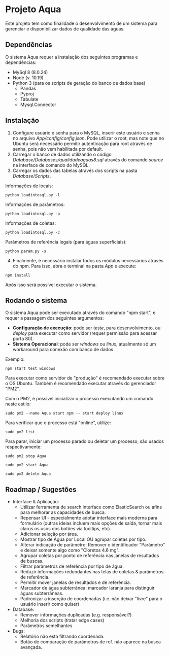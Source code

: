 # Projeto Aqua
Este projeto tem como finalidade o desenvolvimento de um sistema para gerenciar e disponibilizar dados de qualidade das águas.

## Dependências
O sistema Aqua requer a instalação dos seguintes programas e dependências:
* MySql 8 (8.0.24)
* Node (v. 10.19)
* Python 3 (para os scripts de geração do banco de dados base)
   * Pandas
   * Pyproj
   * Tabulate
   * Mysql.Connector
 
## Instalação
1) Configure usuário e senha para o MySQL, inserir este usuário e senha no arquivo *App/config/config.json*. 
Pode utilizar o root, mas note que no Ubuntu será necessário permitir autenticação para root através de senha, pois não vem habilitada por default.
2) Carregar o banco de dados utilizando o código *Database/Databases/qualidadeaguas8.sql* através do comando *source* na interface de comando do MySQL.
3) Carregar os dados das tabelas através dos scripts na pasta *Database/Scripts*.

Informações de locais:
```
python loadintosql.py -l
```
Informações de parâmetros:
```
python loadintosql.py -p
```
Informações de coletas:
```
python loadintosql.py -c
```
Parâmetros de referência legais (para águas superficiais):
```
python param.py -s
```
4) Finalmente, é necessário instalar todos os módulos necessários através do npm. Para isso, abra o terminal na pasta *App* e execute:
```
npm install
```
Após isso será possível executar o sistema.

## Rodando o sistema
O sistema Aqua pode ser executado através do comando "npm start", e requer a passagem dos seguintes argumentos:
* **Configuração de execução**: pode ser *teste*, para desenvolvimento, ou *deploy* para executar como servidor (requer permissão para acessar porta 80).
* **Sistema Operacional**: pode ser *windows* ou *linux*, atualmente só um workaround para conexão com banco de dados.

Exemplo:
```
npm start test windows
```

Para executar como servidor de "produção" é recomendado executar sobre o OS Ubuntu. Também é recomendado executar através do gerenciador "PM2".

Com o PM2, é possível inicializar o processo executando um comando neste estilo:
```
sudo pm2 --name Aqua start npm -- start deploy linux
```
Para verificar que o processo está "online", utilize:
```
sudo pm2 list
```

Para parar, iniciar um processo parado ou deletar um processo, são usados respectivamente:
```
sudo pm2 stop Aqua
```
```
sudo pm2 start Aqua
```
```
sudo pm2 delete Aqua
```

## Roadmap / Sugestões
* Interface & Aplicação:
  * Utilizar ferramenta de search interface como ElasticSearch ou afins para melhorar as capacidades de busca.
  * Repensar UI - especialmente adotar interface mais moderna para formulário (outras ideias incluem mais opções de saída, tornar mais claros os usos dos botões via tooltips, etc).
  * Adicionar seleção por área.
  * Mostrar tipo de Água por Local OU agrupar coletas por tipo.
  * Alterar indicação de parâmetro: Remover o identificador "Parâmetro" e deixar somente algo como "Cloretos 4.6 mg".
  * Agrupar coletas por ponto de referência nas janelas de resultados de buscas.
  * Filtrar parâmetros de referência por tipo de água.
  * Reduzir informações redundantes nas telas de coletas & parâmetros de referência.
  * Permitir mover janelas de resultados e de referência.
  * Marcador de água subterrânea: marcador laranja para distinguir águas subterrâneas.
  * Padronizar a inserção de coordenadas (i.e. não deixar "livre" para o usuário inserir como quiser) 
* Database:
  * Remover informações duplicadas (e.g. responsável?)
  * Melhoria dos scripts (tratar edge cases)
  * Parâmetros semelhantes
* Bugs:
  *  Relatório não está filtrando coordenada.
  *  Botão de comparação de parâmetros de ref. não aparece na busca avançada.
